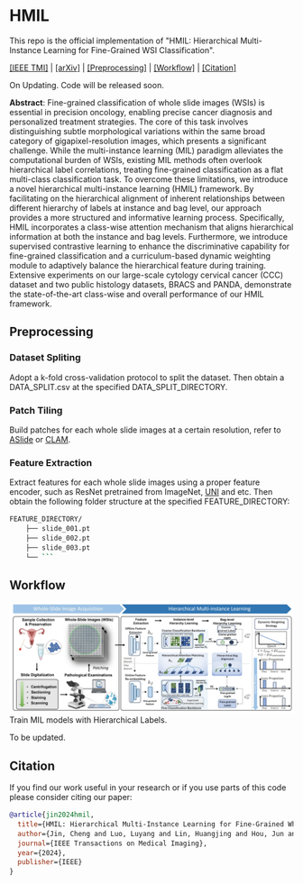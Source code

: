 # HMIL
This repo is the official implementation of "HMIL: Hierarchical Multi-Instance Learning for Fine-Grained WSI Classification".

[[IEEE TMI]](https://ieeexplore.ieee.org/document/10810475) | [[arXiv]](https://arxiv.org/abs/2411.07660) | [[Preprocessing]](https://github.com/ChengJin-git/HMIL?tab=readme-ov-file#Preprocessing) | [[Workflow]](https://github.com/ChengJin-git/HMIL?tab=readme-ov-file#Workflow) | [[Citation]](https://github.com/ChengJin-git/HMIL?tab=readme-ov-file#Citation)

On Updating. Code will be released soon.

**Abstract**: Fine-grained classification of whole slide images (WSIs) is essential in precision oncology, enabling precise cancer diagnosis and personalized treatment strategies. The core of this task involves distinguishing subtle morphological variations within the same broad category of gigapixel-resolution images, which presents a significant challenge. While the multi-instance learning (MIL) paradigm alleviates the computational burden of WSIs, existing MIL methods often overlook hierarchical label correlations, treating fine-grained classification as a flat multi-class classification task. To overcome these limitations, we introduce a novel hierarchical multi-instance learning (HMIL) framework. By facilitating on the hierarchical alignment of inherent relationships between different hierarchy of labels at instance and bag level, our approach provides a more structured and informative learning process. Specifically, HMIL incorporates a class-wise attention mechanism that aligns hierarchical information at both the instance and bag levels. Furthermore, we introduce supervised contrastive learning to enhance the discriminative capability for fine-grained classification and a curriculum-based dynamic weighting module to adaptively balance the hierarchical feature during training. Extensive experiments on our large-scale cytology cervical cancer (CCC) dataset and two public histology datasets, BRACS and PANDA, demonstrate the state-of-the-art class-wise and overall performance of our HMIL framework. 

## Preprocessing
### Dataset Spliting
Adopt a k-fold cross-validation protocol to split the dataset. Then obtain a DATA_SPLIT.csv at the specified DATA_SPLIT_DIRECTORY.

### Patch Tiling
Build patches for each whole slide images at a certain resolution, refer to [ASlide](https://github.com/MrPeterJin/ASlide) or [CLAM](https://github.com/mahmoodlab/CLAM).

### Feature Extraction
Extract features for each whole slide images using a proper feature encoder, such as ResNet pretrained from ImageNet, [UNI](https://github.com/mahmoodlab/UNI) and etc. Then obtain the following folder structure at the specified FEATURE_DIRECTORY:
```bash
FEATURE_DIRECTORY/
	├── slide_001.pt
	├── slide_002.pt
	├── slide_003.pt
	└── ```
```

## Workflow
![](./schematic.jpg)
Train MIL models with Hierarchical Labels.

To be updated.

## Citation
If you find our work useful in your research or if you use parts of this code please consider citing our paper:
```bibtex
@article{jin2024hmil,
  title={HMIL: Hierarchical Multi-Instance Learning for Fine-Grained Whole Slide Image Classification},
  author={Jin, Cheng and Luo, Luyang and Lin, Huangjing and Hou, Jun and Chen, Hao},
  journal={IEEE Transactions on Medical Imaging},
  year={2024},
  publisher={IEEE}
}

```
